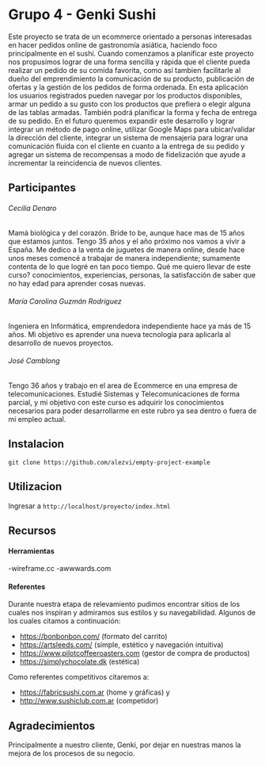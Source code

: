 # Grupo 4 - Genki Sushi

Este proyecto se trata de un ecommerce orientado a personas interesadas en hacer pedidos online de gastronomía asiática, haciendo foco principalmente en el sushi. Cuando comenzamos a planificar este proyecto nos propusimos lograr de una forma sencilla y rápida que el cliente pueda realizar un pedido de su comida favorita, como así tambien facilitarle al dueño del emprendimiento la comunicación de su producto, publicación de ofertas y la gestión de los pedidos de forma ordenada. 
En esta aplicación los usuarios registrados pueden navegar por los productos disponibles, armar un pedido a su gusto con los productos que prefiera o elegir alguna de las tablas armadas. También podrá planificar la forma y fecha de entrega de su pedido. 
En el futuro queremos expandir este desarrollo y lograr integrar un método de pago online, utilizar Google Maps para ubicar/validar la dirección del cliente, integrar un sistema de mensajería para lograr una comunicación fluida con el cliente en cuanto a la entrega de su pedido y agregar un sistema de recompensas a modo de fidelización que ayude a incrementar la reincidencia de nuevos clientes.



## Participantes

###### Cecilia Denaro
Mamá biológica y del corazón. Bride to be, aunque hace mas de 15 años que estamos juntos. Tengo 35 años y el año próximo nos vamos a vivir a España. Me dedico a la venta de juguetes de manera online, desde hace unos meses comencé a trabajar de manera independiente; sumamente contenta de lo que logré en tan poco tiempo. 
Qué me quiero llevar de este curso? conocimientos, experiencias, personas, la satisfacción de saber que no hay edad para aprender cosas nuevas.



###### María Carolina Guzmán Rodríguez
Ingeniera en Informática, emprendedora independiente hace ya más de 15 años. Mi objetivo es aprender una nueva tecnología para aplicarla al desarrollo de nuevos proyectos.



###### José Camblong
Tengo 36 años y trabajo en el area de Ecommerce en una empresa de telecomunicaciones. Estudié Sistemas y Telecomunicaciones de forma parcial, y mi objetivo con este curso es adquirir los conocimientos necesarios para poder desarrollarme en este rubro ya sea dentro o fuera de mi empleo actual.



## Instalacion

```git clone https://github.com/alezvi/empty-project-example```



## Utilizacion

Ingresar a ```http://localhost/proyecto/index.html``` 



## Recursos

#### Herramientas

-wireframe.cc
-awwwards.com



#### Referentes
Durante nuestra etapa de relevamiento pudimos encontrar sitios de los cuales nos inspiran y admiramos sus estilos y su navegabilidad. Algunos de los cuales citamos a continuación:

- https://bonbonbon.com/ (formato del carrito)
- https://artsleeds.com/ (simple, estético y navegación intuitiva)
- https://www.pilotcoffeeroasters.com (gestor de compra de productos)
- https://simplychocolate.dk (estética)

Como referentes competitivos citaremos a:
- https://fabricsushi.com.ar (home y gráficas)
y
- http://www.sushiclub.com.ar (competidor)



## Agradecimientos

Principalmente a nuestro cliente, Genki, por dejar en nuestras manos la mejora de los procesos de su negocio.
